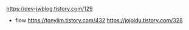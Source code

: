 https://dev-jwblog.tistory.com/129


- flow
https://tonylim.tistory.com/432
https://jojoldu.tistory.com/328
